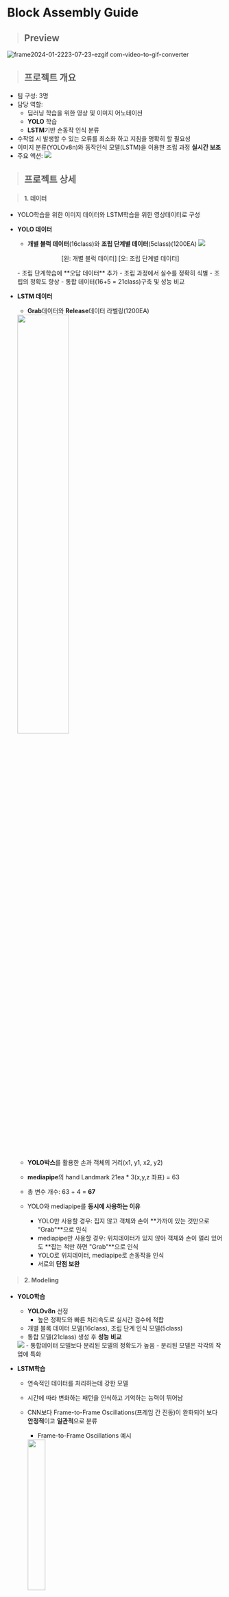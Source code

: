 # Block Assembly Guide

> ## Preview
![frame2024-01-2223-07-23-ezgif com-video-to-gif-converter](https://github.com/minjae0501/minjae0501/assets/103207156/ff5e09c0-0902-49b8-a068-d18dd900ca87)

> ## 프로젝트 개요

- 팀 구성: 3명
- 담당 역할:
   - 딥러닝 학습을 위한 영상 및 이미지 어노테이션
   - **YOLO** 학습
   - **LSTM**기반 손동작 인식 분류
- 수작업 시 발생할 수 있는 오류를 최소화 하고 지침을 명확히 할 필요성
- 이미지 분류(YOLOv8n)와 동작인식 모델(LSTM)을 이용한 조립 과정 **실시간 보조**
- 주요 액션:
   ![](https://velog.velcdn.com/images/qnwjej/post/8bf23521-d6c6-4f8b-8b32-ec97669370db/image.png)


> ## 프로젝트 상세

> #### 1. 데이터

- YOLO학습을 위한 이미지 데이터와 LSTM학습을 위한 영상데이터로 구성
- **YOLO 데이터**
   - **개별 블럭 데이터**(16class)와 **조립 단계별 데이터**(5class)(1200EA)
   ![](https://velog.velcdn.com/images/qnwjej/post/0c8baab5-2525-4a9f-8acc-0396451f0b03/image.png)

   <p align = 'center'>[왼: 개별 블럭 데이터] [오: 조립 단계별 데이터]</p>
   - 조립 단계학습에 **오답 데이터** 추가
      - 조립 과정에서 실수를 정확히 식별
      - 조립의 정확도 향상
   - 통합 데이터(16+5 = 21class)구축 및 성능 비교
   </br>
- **LSTM 데이터**
   - **Grab**데이터와 **Release**데이터 라벨링(1200EA)
   <img src=https://velog.velcdn.com/images/qnwjej/post/f40f3240-ba7b-4847-97db-32d5aee4848c/image.png width="50%">
   
   - **YOLO박스**를 활용한 손과 객체의 거리(x1, y1, x2, y2)
   - **mediapipe**의 hand Landmark 21ea * 3(x,y,z 좌표) = 63
   - 총 변수 개수: 63 + 4 = **67**
     
   - YOLO와 mediapipe를 **동시에 사용하는 이유**
     - YOLO만 사용할 경우: 집지 않고 객체와 손이 **가까이 있는 것만으로 "Grab"**으로 인식
      - mediapipe만 사용할 경우: 위치데이터가 있지 않아 객체와 손이 멀리 있어도 **잡는 척만 하면 "Grab"**으로 인식
      - YOLO로 위치데이터, mediapipe로 손동작을 인식
      - 서로의 **단점 보완**
      
> #### 2. Modeling

- **YOLO학습**
   - **YOLOv8n** 선정
      - 높은 정확도와 빠른 처리속도로 실시간 검수에 적합
   - 개별 블록 데이터 모델(16class), 조립 단계 인식 모델(5class)
   - 통합 모델(21class) 생성 후 **성능 비교**
   <img src=https://velog.velcdn.com/images/qnwjej/post/a630c6d3-af70-4d38-a18a-7df1a5237a9a/image.png>
   - 통합데이터 모델보다 분리된 모델의 정확도가 높음
   - 분리된 모델은 각각의 작업에 특화
   </br>
- **LSTM학습**
   - 연속적인 데이터를 처리하는데 강한 모델
   - 시간에 따라 변화하는 패턴을 인식하고 기억하는 능력이 뛰어남
   - CNN보다 Frame-to-Frame Oscillations(프레임 간 진동)이 완화되어 보다 **안정적**이고 **일관적**으로 분류
      - Frame-to-Frame Oscillations 예시
      <img src=https://velog.velcdn.com/images/qnwjej/post/1f544e7a-98dd-4e33-86aa-d57ec1bd1bb6/image.png width="30%">

   - 모델 성능 확인
   <img src=https://velog.velcdn.com/images/qnwjej/post/12e966f9-525d-4574-9129-66b773b1b152/image.png>
   
   - 정확도와 Loss지표 모두 높은 수준을 유지
   - 학습데이터 뿐 아니라 검증데이터에서도 성능이 높음
   
   - 간단 **예시 영상**
   <img src=https://velog.velcdn.com/images/qnwjej/post/8ffd14d6-ddb6-4a8e-9e04-901b3368565d/image.webp width="30%">

> #### 3. 프로세스

![](https://velog.velcdn.com/images/qnwjej/post/b703bf41-83af-4a62-bc35-59d16d230d0a/image.png)

- 1. 이번 단계에 필요한 **블럭 식별**하고 사용자에게 안내
- 2. 사용자의 **손동작 인식** 후 조립 과정 설명
- 3. 단계 **완성 감지**
- 4. 다음 단계로 넘어가면서 완성까지 **프로세스 반복**


> ## 기대효과

- **제조업 적용**
   - 조립 과정을 정확하게 가이드
   - 생산 시간 단축, 오류 감소 기대
   - 비용 절감과 생산성 향상으로 이어짐
   </br>
- **교육적 적용**
   - 실시간 가이드를 통해 학생 또는 신입 직원들이 기술적인 조립 과정을 쉽게 배우고 익힐 수 있음
   - **어린이**들에게 문제해결능력을 발달시키는 교육적 수단으로 활용
   - **고령자**가 쉽게 일상적인 조립 작업을 수행 할수 있도록 지원
   - **치매예방 교육**으로도 진행 가능
